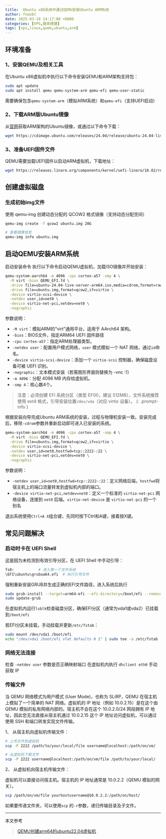 ```yaml
---
title:  Ubuntu x86系统中通过QEMU安装Ubuntu ARM系统
author: fnoobt
date: 2025-03-10 14:17:00 +0800
categories: [VPS,服务搭建]
tags: [vps,linux,quem,ubuntu,arm]
---
```


## 环境准备
### 1、安装QEMU及相关工具
在Ubuntu x86虚拟机中执行以下命令安装QEMU和ARM架构支持包：
```bash
sudo apt update
sudo apt install qemu qemu-system-arm qemu-efi qemu-user-static
```

需要确保包含`qemu-system-arm`（模拟ARM系统）和`qemu-efi`（支持UEFI启动）

### 2、下载ARM版Ubuntu镜像
从[官网](https://cdimage.ubuntu.com/releases/)获取ARM架构的Ubuntu镜像，或通过以下命令下载：
```bash
wget https://cdimage.ubuntu.com/releases/24.04/release/ubuntu-24.04-live-server-arm64.iso
```
### 3、准备UEFI固件文件
QEMU需要加载UEFI固件以启动ARM虚拟机，下载地址：
```bash
wget https://releases.linaro.org/components/kernel/uefi-linaro/16.02/release/qemu64/QEMU_EFI.fd
```

## 创建虚拟磁盘
### 生成初始img文件
使用 qemu-img 创建动态分配的 QCOW2 格式镜像（支持动态分配空间）
```bash
qemu-img create -f qcow2 ubuntu.img 20G

# 查看镜像信息
qemu-img info ubuntu.img
```

## 启动QEMU安装ARM系统
​启动安装命令
执行以下命令启动QEMU虚拟机，加载ISO镜像并开始安装：
```bash
qemu-system-aarch64 -m 4096 -cpu cortex-a57 -smp 4 \
  -M virt -bios QEMU_EFI.fd \
  -drive file=ubuntu-24.04-live-server-arm64.iso,media=cdrom,format=raw \
  -drive file=ubuntu.img,format=qcow2,if=virtio \
  -device virtio-scsi-device \
  -netdev user,id=net0 \
  -device virtio-net-pci,netdev=net0 \
  -nographic
```

​参数说明：
- `-M virt`：模拟ARM的“virt”通用平台，适用于 AArch64 架构。
- `-bios`：BIOS文件，指定ARM64 UEFI 固件路径
- `-cpu cortex-a57`：指定ARM处理器类型。
- `-netdev user`：配置用户模式网络，`user` 模式模拟一个 NAT 网络，通过`id`命名。
- `-device virtio-scsi-device`：添加一个 `virtio-scsi` 控制器，确保磁盘设备可被 UEFI 识别。
- `-nographic`：文本模式安装（若需图形界面则替换为 -vnc :1）
- `-m 4096`：分配 4096 MB 内存给虚拟机。
- `-smp 4`：核心数4个。
  
> 注意：​必须创建 EFI 系统分区​（类型 EF00，建议 512MB），文件系统推荐使用 ext4 格式，引导安装位置`/dev/vda`（对应 virtio 设备）。
{: .prompt-info }  

根据安装向导完成Ubuntu ARM系统的安装，过程与物理机安装一致。安装完成后，移除`-cdrom`参数并重新启动即可进入已安装的系统。
```bash
qemu-system-aarch64 -m 4096 -cpu cortex-a57 -smp 4 \
  -M virt -bios QEMU_EFI.fd \
  -drive file=ubuntu.img,format=qcow2,if=virtio \
  -device virtio-scsi-device \
  -netdev user,id=net0,hostfwd=tcp::2222-:22 \
  -device virtio-net-pci,netdev=net0 \
  -nographic
```

参数说明：
- `-netdev user,id=net0,hostfwd=tcp::2222-:22`：定义网络后端，`hostfwd`将宿主机上的端口流量转发到虚拟机内部的端口。
- `-device virtio-net-pci,netdev=net0`：定义一个标准的 `virtio-net-pci` 网络设备，连接到 `net0` 后端。`virtio-net-device` 是 `virtio-net-pci` 的一个别名

退出系统使用`Ctrl+A X`组合键，先同时按下Ctrl和A键，接着按X键。

## 常见问题解决
### ​启动时卡在 UEFI Shell
这是因为未检测到有效引导分区，在 UEFI Shell 中手动引导：
```bash
fs0:           # 进入第一个文件系统
\EFI\ubuntu\grubaa64.efi  # 执行引导文件
```

强制重新安装GRUB并生成正确的EFI文件路径，进入系统后执行
```bash
sudo grub-install --target=arm64-efi --efi-directory=/boot/efi --removable
sudo update-grub
```

在虚拟机内运行`lsblk`检查磁盘分区，确保EFI分区（通常为vda1或vda2）已挂载到`/boot/efi`

若EFI分区未挂载，手动挂载并更新`/etc/fstab`：
```bash
sudo mount /dev/vda1 /boot/efi
echo "/dev/vda1 /boot/efi vfat defaults 0 1" | sudo tee -a /etc/fstab
```

### 网络无法连接
检查 `-netdev user` 参数是否正确映射端口
在虚拟机内执行 `dhclient eth0` 手动获取 IP

### 传输文件
当 QEMU 网络模式为用户模式 (User Mode)，也称为 SLiRP，QEMU 在宿主机上模拟了一个简单的 NAT 网络。虚拟机的 IP 地址（例如 10.0.2.15）是在这个由 QEMU 模拟的私有网络内部的。宿主机不会在这个 10.0.2.0/24 网段拥有 IP 地址，因此您无法直接从宿主机通过 10.0.2.15 这个 IP 地址访问虚拟机，可以通过使用 SSH 和端口转发实现文件传输。

1、 从宿主机向虚拟机传输文件：

```bash
# 上传文件到虚拟机
scp -P 2222 /path/to/your/local/file username@localhost:/path/on/vm/

# 从虚拟机下载文件
scp -P 2222 username@localhost:/path/on/vm/file /path/to/your/local/
```

2、 从虚拟机向宿主机传输文件：

虚拟机可以直接访问宿主机。宿主机的 IP 地址通常是 10.0.2.2（QEMU 模拟的网关）。
```bash
scp /path/on/vm/file yourhostusername@10.0.2.2:/path/on/host/
```

如果要传递文件夹，可以使用`scp` 的`-r`参数，递归传输目录及子文件。

****

本文参考

> [QEMU创建arm64的ubuntu22.04虚拟机](https://blog.csdn.net/weixin_40837318/article/details/136737347)